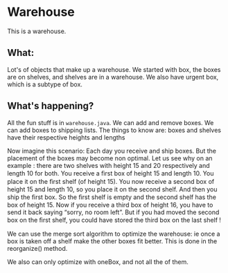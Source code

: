 # Warehouse

This is a warehouse.

## What:
Lot's of objects that make up a warehouse. We started with box, the boxes are on shelves, and shelves are in a warehouse. We also have urgent box, which is a subtype of box. 

## What's happening?

All the fun stuff is in `warehouse.java`. We can add and remove boxes. We can add boxes to shipping lists.
The things to know are: boxes and shelves have their respective heights and lengths

Now imagine this scenario:
Each day you receive and ship boxes. But the placement of the boxes may become non optimal. Let us see why on an example : there are two shelves with height 15 and 20 respectively and length 10 for both. You receive a ﬁrst box of height 15 and length 10. You place it on the ﬁrst shelf (of height 15). You now receive a second box of height 15 and length 10, so you place it on the second shelf. And then you ship the ﬁrst box. So the ﬁrst shelf is empty and the second shelf has the box of height 15. Now if you receive a third box of height 16, you have to send it back saying “sorry, no room left”. But if you had moved the second box on the ﬁrst shelf, you could have stored the third box on the last shelf !

We can use the merge sort algorithm to optimize the warehouse: ie once a box is taken off a shelf 
make the other boxes fit better. This is done in the reorganize() method. 

We also can only optimize with oneBox, and not all the of them.


